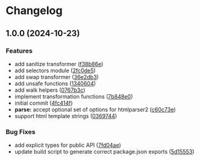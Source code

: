 # Changelog

## 1.0.0 (2024-10-23)


### Features

* add sanitize transformer ([f38b86e](https://github.com/michaelhthomas/fluxhtml/commit/f38b86e6e503145f71a50da3d75e273fc6549c6c))
* add selectors module ([2fc0de5](https://github.com/michaelhthomas/fluxhtml/commit/2fc0de5a88a78c660c5546bfb4a9e24602c5464e))
* add swap transformer ([36e2db3](https://github.com/michaelhthomas/fluxhtml/commit/36e2db39a7070eb48297befcc2d26687e783ac06))
* add unsafe functions ([1340604](https://github.com/michaelhthomas/fluxhtml/commit/1340604daaddcc9a98567b83036f186ee5f76a65))
* add walk helpers ([0767b3c](https://github.com/michaelhthomas/fluxhtml/commit/0767b3c48920131899cb2729455bff1d1c80ea18))
* implement transformation functions ([7b848e0](https://github.com/michaelhthomas/fluxhtml/commit/7b848e048a2aeb855f7befd40ac3eafd4e9d13ba))
* initial commit ([4fc414f](https://github.com/michaelhthomas/fluxhtml/commit/4fc414f72fed9bc99216c737b395c0633651e3db))
* **parse:** accept optional set of options for htmlparser2 ([c60c73e](https://github.com/michaelhthomas/fluxhtml/commit/c60c73ebc67939cc2b69fa908429fa317265ec14))
* support html template strings ([0369744](https://github.com/michaelhthomas/fluxhtml/commit/0369744f2326e0908dc0c3d75d313444db539904))


### Bug Fixes

* add explicit types for public API ([7fd04ae](https://github.com/michaelhthomas/fluxhtml/commit/7fd04ae04228a764cdf220a257b7740289c4d1a2))
* update build script to generate correct package.json exports ([5d15553](https://github.com/michaelhthomas/fluxhtml/commit/5d1555372353b3783673b4e40b1e5d1d05c1632f))
